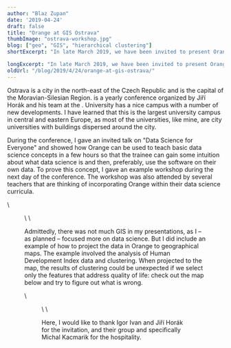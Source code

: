```yaml
---
author: "Blaz Zupan"
date: '2019-04-24'
draft: false
title: "Orange at GIS Ostrava"
thumbImage: "ostrava-workshop.jpg"
blog: ["geo", "GIS", "hierarchical clustering"]
shortExcerpt: "In late March 2019, we have been invited to present Orange during a GIS Ostrava conference."

longExcerpt: "In late March 2019, we have been invited to present Orange during a GIS Ostrava conference. We have shown how to work with geospatial data in Orange."
oldUrl: "/blog/2019/4/24/orange-at-gis-ostrava/"
---
```


Ostrava is a city in the north-east of the Czech Republic and is the capital of the Moravian-Silesian Region. <LinkNew url="https://gisak.vsb.cz/gisostrava/index.php" name="GIS Ostrava"/> is a yearly conference organized by Jiří Horák and his team at the <LinkNew url="https://www.vsb.cz/en" name="Technical University of Ostrava"/>. University has a nice campus with a number of new developments. I have learned that this is the largest university campus in central and eastern Europe, as most of the universities, like mine, are city universities with buildings dispersed around the city.

During the conference, I gave an invited talk on "Data Science for Everyone" and showed how Orange can be used to teach basic data science concepts in a few hours so that the trainee can gain some intuition about what data science is and then, preferably, use the software on their own data. To prove this concept, I gave an example workshop during the next day of the conference. The workshop was also attended by several teachers that are thinking of incorporating Orange within their data science curricula.

\


<Figure src="ostrava-workshop-1.jpg" />
\
\


Admittedly, there was not much GIS in my presentations, as I – as planned – focused more on data science. But I did include an example of how to project the data in Orange to geographical maps. The example involved the analysis of Human Development Index data and clustering. When projected to the map, the results of clustering could be unexpected if we select only the features that address quality of life: check out the map below and try to figure out what is wrong.


\


<Figure src="ostrava-workshop-2.png" width="80%"/>
\
\

Here, I would like to thank Igor Ivan and Jiří Horák for the invitation, and their group and specifically Michal Kacmarik for the hospitality.

